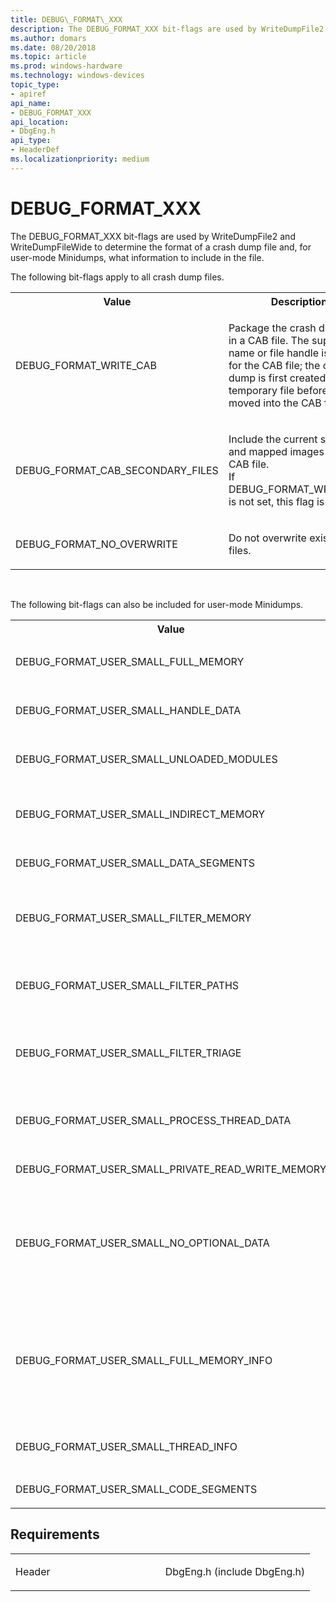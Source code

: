 ```yaml
---
title: DEBUG\_FORMAT\_XXX
description: The DEBUG_FORMAT_XXX bit-flags are used by WriteDumpFile2 and WriteDumpFileWide to determine the format of a crash dump file and, for user-mode Minidumps, what information to include in the file.
ms.author: domars
ms.date: 08/20/2018
ms.topic: article
ms.prod: windows-hardware
ms.technology: windows-devices
topic_type:
- apiref
api_name:
- DEBUG_FORMAT_XXX
api_location:
- DbgEng.h
api_type:
- HeaderDef
ms.localizationpriority: medium
---
```


# DEBUG\_FORMAT\_XXX

The DEBUG_FORMAT_XXX bit-flags are used by WriteDumpFile2 and WriteDumpFileWide to determine the format of a crash dump file and, for user-mode Minidumps, what information to include in the file.

The following bit-flags apply to all crash dump files.

<table>
<tr>
<th>Value</th>
<th>Description</th>
</tr>
<tr>
<td>
<p>DEBUG_FORMAT_WRITE_CAB</p>
</td>
<td>
<p>Package the crash dump file in a CAB file.  The supplied file name or file handle is used for the CAB file; the crash dump is first created in a temporary file before being moved into the CAB file.</p>
</td>
</tr>
<tr>
<td>
<p>DEBUG_FORMAT_CAB_SECONDARY_FILES</p>
</td>
<td>
<p>
<dl>
<dt>Include the current symbols and mapped images in the CAB file.</dt>
<dt>If DEBUG_FORMAT_WRITE_CAB is not set, this flag is ignored.</dt>
</dl>
</p>
</td>
</tr>
<tr>
<td>
<p>DEBUG_FORMAT_NO_OVERWRITE</p>
</td>
<td>
<p>Do not overwrite existing files.</p>
</td>
</tr>
</table>
<p> </p>
<p>The following bit-flags can also be included for user-mode Minidumps.</p>
<table>
<tr>
<th>Value</th>
<th>Description</th>
</tr>
<tr>
<td>
<p>DEBUG_FORMAT_USER_SMALL_FULL_MEMORY</p>
</td>
<td>
<p>Add full memory data.  All accessible committed pages owned by the target application will be included.</p>
</td>
</tr>
<tr>
<td>
<p>DEBUG_FORMAT_USER_SMALL_HANDLE_DATA</p>
</td>
<td>
<p>Add data about the handles that are associated with the target application.</p>
</td>
</tr>
<tr>
<td>
<p>DEBUG_FORMAT_USER_SMALL_UNLOADED_MODULES</p>
</td>
<td>
<p>Add unloaded module information.  This information is available only in Windows Server 2003 and later versions of Windows.</p>
</td>
</tr>
<tr>
<td>
<p>DEBUG_FORMAT_USER_SMALL_INDIRECT_MEMORY</p>
</td>
<td>
<p>Add indirect memory.  A small region of memory that surrounds any address that is referenced by a pointer on the stack or backing store is included.</p>
</td>
</tr>
<tr>
<td>
<p>DEBUG_FORMAT_USER_SMALL_DATA_SEGMENTS</p>
</td>
<td>
<p>Add all data segments within the executable images.</p>
</td>
</tr>
<tr>
<td>
<p>DEBUG_FORMAT_USER_SMALL_FILTER_MEMORY</p>
</td>
<td>
<p>Set to zero all of the memory on the stack and in the backing store that is not useful for recreating the stack trace.  This can make compression of the Minidump more efficient and increase privacy by removing unnecessary information.</p>
</td>
</tr>
<tr>
<td>
<p>DEBUG_FORMAT_USER_SMALL_FILTER_PATHS</p>
</td>
<td>
<p>Remove the module paths, leaving only the module names.  This is useful for protecting privacy by hiding the directory structure (which may contain the user's name).</p>
</td>
</tr>
<tr>
<td>
<p>DEBUG_FORMAT_USER_SMALL_FILTER_TRIAGE</p>
</td>
<td>
<p>This format is used to filter out any data that is not a pointer to other data captured in the dump. The flag can be used to reduce the amount of private data present in the dump while still allowing crashes to be diagnosed.</p>
</td>
</tr>
<tr>
<td>
<p>DEBUG_FORMAT_USER_SMALL_PROCESS_THREAD_DATA</p>
</td>
<td>
<p>Add the process environment block (PEB) and thread environment block (TEB).  This flag can be used to provide Windows system information for threads and processes.</p>
</td>
</tr>
<tr>
<td>
<p>DEBUG_FORMAT_USER_SMALL_PRIVATE_READ_WRITE_MEMORY</p>
</td>
<td>
<p>Add all committed private read-write memory pages.</p>
</td>
</tr>
<tr>
<td>
<p>DEBUG_FORMAT_USER_SMALL_NO_OPTIONAL_DATA</p>
</td>
<td>
<p>
<dl>
<dt>Prevent privacy-sensitive data from being included in the Minidump.  Currently, this flag excludes from the Minidump data that would have been added due to the following flags being set:</dt>
<dt>DEBUG_FORMAT_USER_SMALL_PROCESS_THREAD_DATA,</dt>
<dt>DEBUG_FORMAT_USER_SMALL_FULL_MEMORY,</dt>
<dt>DEBUG_FORMAT_USER_SMALL_INDIRECT_MEMORY,</dt>
<dt>DEBUG_FORMAT_USER_SMALL_PRIVATE_READ_WRITE_MEMORY.</dt>
</dl>
</p>
</td>
</tr>
<tr>
<td>
<p>DEBUG_FORMAT_USER_SMALL_FULL_MEMORY_INFO</p>
</td>
<td>
<p>Add all basic memory information.  This is the information returned by the [IDebugDataSpaces2::QueryVirtual method](https://docs.microsoft.com/windows-hardware/drivers/ddi/content/dbgeng/nf-dbgeng-idebugdataspaces2-queryvirtual).  The information for all memory is included, not just valid memory, which allows the debugger to reconstruct the complete virtual memory layout from the Minidump.</p>
</td>
</tr>
<tr>
<td>
<p>DEBUG_FORMAT_USER_SMALL_THREAD_INFO</p>
</td>
<td>
<p>Add additional thread information, which includes execution time, start time, exit time, start address, and exit status.</p>
</td>
</tr>
<tr>
<td>
<p>DEBUG_FORMAT_USER_SMALL_CODE_SEGMENTS</p>
</td>
<td>
<p>Add all code segments with the executable images.</p>
</td>
</tr>
</table>



Requirements
------------

<table>
<colgroup>
<col width="50%" />
<col width="50%" />
</colgroup>
<tbody>
<tr class="odd">
<td align="left"><p>Header</p></td>
<td align="left">DbgEng.h (include DbgEng.h)</td>
</tr>
</tbody>
</table>
 





